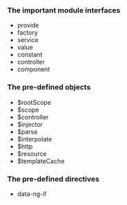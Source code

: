 ### The important module interfaces

- provide
- factory
- service
- value
- constant
- controller
- component

### The pre-defined objects
- $rootScope
- $scope
- $controller
- $injector
- $parse
- $interpolate
- $http
- $resource
- $templateCache

### The pre-defined directives
- data-ng-if
